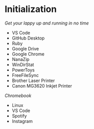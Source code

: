 ---
---
Initialization
==============

*Get your lappy up and running in no time*

- VS Code
- GitHub Desktop
- Ruby
- Google Drive
- Google Chrome
- NanaZip
- WinDirStat
- PowerToys
- FreeFileSync
- Brother Laser Printer
- Canon MG3620 Inkjet Printer

*Chromebook*

- Linux
- VS Code
- Spotify
- Instagram
